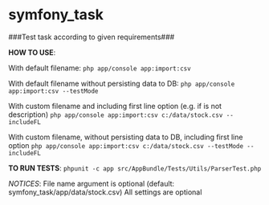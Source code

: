 symfony_task
============
###Test task according to given requirements###

**HOW TO USE**:

With default filename:
```php app/console app:import:csv```

With default filename without persisting data to DB:
```php app/console app:import:csv --testMode```

With custom filename and including first line option (e.g. if is not description)
```php app/console app:import:csv c:/data/stock.csv --includeFL```

With custom filename, without persisting data to DB, including first line option
```php app/console app:import:csv c:/data/stock.csv --testMode --includeFL```

**TO RUN TESTS**:
```phpunit -c app src/AppBundle/Tests/Utils/ParserTest.php```

*NOTICES*:
File name argument is optional (default: symfony_task/app/data/stock.csv)
All settings are optional